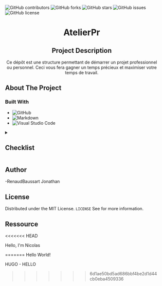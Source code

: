 ![GitHub contributors](https://img.shields.io/github/contributors/Simplon-hdf/structure-projet?style=for-the-badge)
![GitHub forks](https://img.shields.io/github/forks/Simplon-hdf/structure-projet?style=for-the-badge)
![GitHub stars](https://img.shields.io/github/stars/Simplon-hdf/structure-projet?style=for-the-badge)
![GitHub issues](https://img.shields.io/github/issues/Simplon-hdf/structure-projet?style=for-the-badge)
![GitHub license](https://img.shields.io/github/license/Simplon-hdf/structure-projet?style=for-the-badge)

<h1 align="center">AtelierPr</h1>

<div align="center">

## Project Description

Ce dépôt est une structure permettant de démarrer un projet professionnel ou personnel. Ceci vous fera gagner un temps précieux et maximiser votre temps de travail.

</div>

## About The Project

### Built With

- ![GitHub](https://img.shields.io/badge/github-%23121011.svg?style=for-the-badge&logo=github&logoColor=white)
- ![Markdown](https://img.shields.io/badge/markdown-%23000000.svg?style=for-the-badge&logo=markdown&logoColor=white)
- ![Visual Studio Code](https://img.shields.io/badge/Visual%20Studio%20Code-0078d7.svg?style=for-the-badge&logo=visual-studio-code&logoColor=white)

<details>
<summary><h2>Checklist</h2></summary>

- [ ] **Choix de la méthodologie (Agile)**
- [ ] **Créer un repo Github**
- [ ] **Créer la structure du repo (Best practice)**

  - Dossier
    - [ ] .config
    - [ ] dep
    - [ ] doc
    - [ ] res
    - [ ] samples
    - [ ] tools
    - [ ] build
    - [ ] test
  - Fichier
    - [ ] LICENCE.md
    - [ ] README.md
    - [ ] .gitattributes
    - [ ] .gitignore
    - [ ] .gitmodules
    - [ ] .dockerignore

- [ ] **Mise en place du Readme**
- [ ] **Cadrage de la demande client**
  - [ ] Contexte / Enjeux / Problèmatique
  - [ ] Questions entretiens
  - [ ] Persona
  - [ ] Présentation (PowerPoint)
  - [ ] Mail de suivie / Proposition stratégique
- [ ] **Benchmark (Analyse de la concurence)**
- [ ] **Spécification fonctionnelle**
  - [ ] Règle de gestion
  - [ ] UML
    - [ ] Diagramme d'activité
    - [ ] Use case
    - [ ] Diagramme de séquence
    - [ ] Diagramme de classe
  - [ ] Merise
    - [ ] MCD
    - [ ] MLD
    - [ ] MPD
  - [ ] RBAC
- [ ] **Epic**
  - [ ] User Story
  - [ ] Product backlog (Tâches)
- [ ] **Jira**
- [ ] **Rituels agiles**

  - [ ] Sprint planning meeting
  - [ ] Stand up meeting
  - [ ] Sprint retrospective
  - [ ] Sprint Review

- [ ] **Démarrer les sprints**

</details>

## Author
-RenaudBaussart
Jonathan 
## License

Distributed under the MIT License. `LICENSE` See for more information.

## Ressource

<<<<<<< HEAD






Hello, I'm Nicolas

=======
Hello World!

HUGO - HELLO
>>>>>>> 6d1ae50bd5ad686bbf4be2d1d44cb0eba4509336
